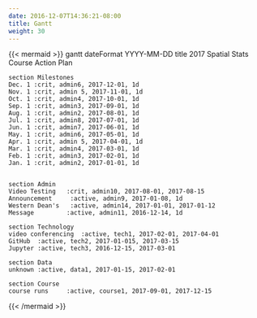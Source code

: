 ```yaml
---
date: 2016-12-07T14:36:21-08:00
title: Gantt
weight: 30
---
```



<p align="right">
    <a href="/logistics/"><i class="fa fa-check-square fa-2x" aria-hidden="true"></i></a>
    <a href="/crowdmark/gantt/"><i class="fa fa-tasks fa-2x" aria-hidden="true"></i></a>
</p>

{{< mermaid >}}
gantt 
    dateFormat YYYY-MM-DD 
    title 2017 Spatial Stats Course Action Plan 

    section Milestones 
    Dec. 1 :crit, admin6, 2017-12-01, 1d 
    Nov. 1 :crit, admin 5, 2017-11-01, 1d 
    Oct. 1 :crit, admin4, 2017-10-01, 1d 
    Sep. 1 :crit, admin3, 2017-09-01, 1d 
    Aug. 1 :crit, admin2, 2017-08-01, 1d 
    Jul. 1 :crit, admin8, 2017-07-01, 1d 
    Jun. 1 :crit, admin7, 2017-06-01, 1d 
    May. 1 :crit, admin6, 2017-05-01, 1d 
    Apr. 1 :crit, admin 5, 2017-04-01, 1d 
    Mar. 1 :crit, admin4, 2017-03-01, 1d 
    Feb. 1 :crit, admin3, 2017-02-01, 1d 
    Jan. 1 :crit, admin2, 2017-01-01, 1d 
    

    section Admin 
    Video Testing   :crit, admin10, 2017-08-01, 2017-08-15
    Announcement     :active, admin9, 2017-01-08, 1d
    Western Dean's   :active, admin14, 2017-01-01, 2017-01-12
    Message         :active, admin11, 2016-12-14, 1d

    section Technology
    video conferencing  :active, tech1, 2017-02-01, 2017-04-01
    GitHub  :active, tech2, 2017-01-015, 2017-03-15
    Jupyter :active, tech3, 2016-12-15, 2017-03-01

    section Data
    unknown :active, data1, 2017-01-15, 2017-02-01

    section Course
    course runs     :active, course1, 2017-09-01, 2017-12-15

{{< /mermaid >}}
